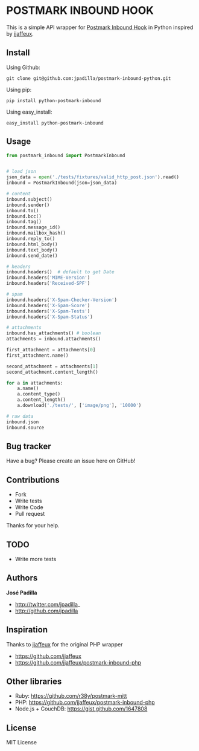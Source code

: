 POSTMARK INBOUND HOOK
=====================

This is a simple API wrapper for [Postmark Inbound Hook](http://developer.postmarkapp.com/developer-inbound.html)
in Python inspired by [jjaffeux](https://github.com/jjaffeux/postmark-inbound-php).

## Install

Using Github:

```
git clone git@github.com:jpadilla/postmark-inbound-python.git
```

Using pip:

```
pip install python-postmark-inbound
```

Using easy_install:

```
easy_install python-postmark-inbound
```


Usage
-----

``` python
from postmark_inbound import PostmarkInbound


# load json
json_data = open('./tests/fixtures/valid_http_post.json').read()
inbound = PostmarkInbound(json=json_data)

# content
inbound.subject()
inbound.sender()
inbound.to()
inbound.bcc()
inbound.tag()
inbound.message_id()
inbound.mailbox_hash()
inbound.reply_to()
inbound.html_body()
inbound.text_body()
inbound.send_date()

# headers
inbound.headers()  # default to get Date
inbound.headers('MIME-Version')
inbound.headers('Received-SPF')

# spam
inbound.headers('X-Spam-Checker-Version')
inbound.headers('X-Spam-Score')
inbound.headers('X-Spam-Tests')
inbound.headers('X-Spam-Status')

# attachments
inbound.has_attachments() # boolean
attachments = inbound.attachments()

first_attachment = attachments[0]
first_attachment.name()

second_attachment = attachments[1]
second_attachment.content_length()

for a in attachments:
	a.name()
	a.content_type()
	a.content_length()
	a.download('./tests/', ['image/png'], '10000')

# raw data
inbound.json
inbound.source
```

Bug tracker
-----------

Have a bug? Please create an issue here on GitHub!


Contributions
-------------

* Fork
* Write tests
* Write Code
* Pull request

Thanks for your help.


TODO
----

* Write more tests


Authors
-------

**José Padilla**

+ http://twitter.com/jpadilla_
+ http://github.com/jpadilla

Inspiration
-----------

Thanks to [jjaffeux](https://github.com/jjaffeux/) for the original PHP wrapper

+ https://github.com/jjaffeux
+ https://github.com/jjaffeux/postmark-inbound-php


Other libraries
---------------

+ Ruby: https://github.com/r38y/postmark-mitt
+ PHP: https://github.com/jjaffeux/postmark-inbound-php
+ Node.js + CouchDB: https://gist.github.com/1647808

License
---------------------

MIT License
